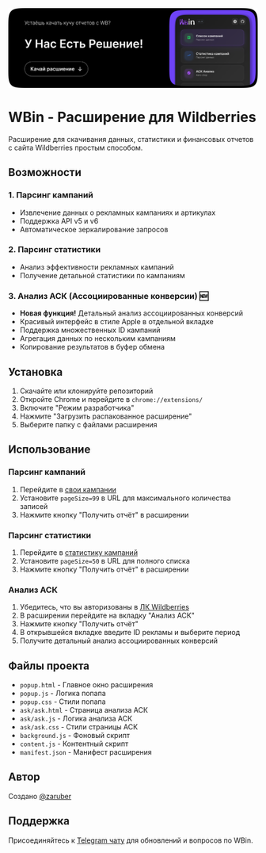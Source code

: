 <img src="image/pic1_gh.png" alt="Скриншот расширения" width="800">

# WBin - Расширение для Wildberries

Расширение для скачивания данных, статистики и финансовых отчетов с сайта Wildberries простым способом.

## Возможности

### 1. Парсинг кампаний
- Извлечение данных о рекламных кампаниях и артикулах
- Поддержка API v5 и v6
- Автоматическое зеркалирование запросов

### 2. Парсинг статистики
- Анализ эффективности рекламных кампаний
- Получение детальной статистики по кампаниям

### 3. Анализ АСК (Ассоциированные конверсии) 🆕
- **Новая функция!** Детальный анализ ассоциированных конверсий
- Красивый интерфейс в стиле Apple в отдельной вкладке
- Поддержка множественных ID кампаний
- Агрегация данных по нескольким кампаниям
- Копирование результатов в буфер обмена

## Установка

1. Скачайте или клонируйте репозиторий
2. Откройте Chrome и перейдите в `chrome://extensions/`
3. Включите "Режим разработчика"
4. Нажмите "Загрузить распакованное расширение"
5. Выберите папку с файлами расширения

## Использование

### Парсинг кампаний
1. Перейдите в [свои кампании](https://cmp.wildberries.ru/campaigns/list/)
2. Установите `pageSize=99` в URL для максимального количества записей
3. Нажмите кнопку "Получить отчёт" в расширении

### Парсинг статистики
1. Перейдите в [статистику кампаний](https://cmp.wildberries.ru/campaigns/statistics/)
2. Установите `pageSize=50` в URL для полного списка
3. Нажмите кнопку "Получить отчёт" в расширении

### Анализ АСК
1. Убедитесь, что вы авторизованы в [ЛК Wildberries](https://cmp.wildberries.ru/)
2. В расширении перейдите на вкладку "Анализ АСК"
3. Нажмите кнопку "Получить отчёт"
4. В открывшейся вкладке введите ID рекламы и выберите период
5. Получите детальный анализ ассоциированных конверсий

## Файлы проекта

- `popup.html` - Главное окно расширения
- `popup.js` - Логика попапа
- `popup.css` - Стили попапа
- `ask/ask.html` - Страница анализа АСК
- `ask/ask.js` - Логика анализа АСК
- `ask/ask.css` - Стили страницы АСК
- `background.js` - Фоновый скрипт
- `content.js` - Контентный скрипт
- `manifest.json` - Манифест расширения

## Автор

Создано [@zaruber](https://t.me/real_zaruber)

## Поддержка

Присоединяйтесь к [Telegram чату](https://t.me/+3g9fjC4OTn03MWYx) для обновлений и вопросов по WBin. 
